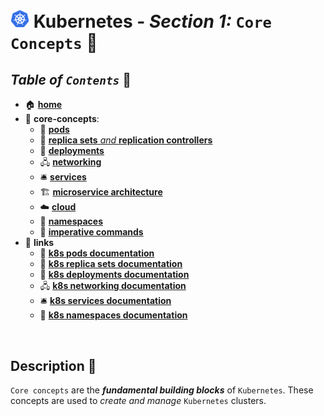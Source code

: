 # <img src="../00-resources/img/k8s.png" width="30px"> **Kubernetes** - ***Section 1:*** `Core Concepts` 🧠
## ***Table*** *of* ***`Contents`*** 📜

* 🏠 [**home**](https://github.com/aguerrero232/kubernetes-zero-to-pro/blob/main/README.md)
* 🧠 **core-concepts**:
  * 🐋 [**pods**](01-pods/README.md)
  * 👯 [**replica sets** *and* **replication controllers**](02-replica-sets/README.md)
  * 🚀 [**deployments**](03-deployments/README.md)
  * 🖧 [**networking**](04-networking/README.md)
  * 🛎️ [**services**](05-services/README.md)
  * 🏗️ [**microservice architecture**](06-microservices-architecture/README.md)
  * ☁️ [**cloud**](07-kubernetes-on-cloud/README.md)
  * 📛 [**namespaces**](08-namespaces/README.md)
  * 🧙 [**imperative commands**](09-imperative-commands/README.md)
* 🔗 **links**
  * 🐋 [**k8s pods documentation**](https://kubernetes.io/docs/concepts/workloads/pods/)
  * 👯 [**k8s replica sets documentation**](https://kubernetes.io/docs/concepts/workloads/controllers/replicaset/)
  * 🚀 [**k8s deployments documentation**](https://kubernetes.io/docs/concepts/workloads/controllers/deployment/)
  * 🖧 [**k8s networking documentation**](https://kubernetes.io/docs/concepts/cluster-administration/networking/)
  * 🛎️ [**k8s services documentation**](https://kubernetes.io/docs/concepts/services-networking/service/)
  * 📛 [**k8s namespaces documentation**](https://kubernetes.io/docs/concepts/overview/working-with-objects/namespaces/)



<br />

## **Description** 👀

`Core concepts` are the ***fundamental building blocks*** of `Kubernetes`. These concepts are used to *create and manage* `Kubernetes` clusters.